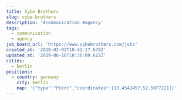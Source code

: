 ```yaml
---
title: Vybe Brothers
slug: vybe-brothers
description: '#communication #agency'
tags:
  - communication
  - agency
job_board_url: 'https://www.vybebrothers.com/jobs'
created_at: '2018-02-02T10:42:17.679Z'
updated_at: '2019-06-16T10:36:09.622Z'
cities:
  - berlin
positions:
  - country: germany
    city: berlin
    map: '{"type":"Point","coordinates":[13.4542457,52.5077221]}'
---
```


